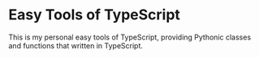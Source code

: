 # Easy Tools of TypeScript

This is my personal easy tools of TypeScript, providing Pythonic classes and functions that written in TypeScript.

